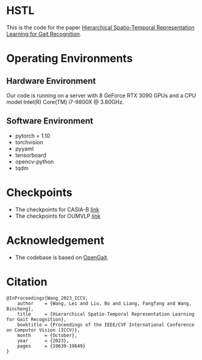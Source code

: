 # HSTL

This is the code for the paper [Hierarchical Spatio-Temporal Representation Learning for Gait Recognition](https://openaccess.thecvf.com/content/ICCV2023/papers/Wang_Hierarchical_Spatio-Temporal_Representation_Learning_for_Gait_Recognition_ICCV_2023_paper.pdf).

# Operating Environments
## Hardware Environment
Our code is running on a server with 8 GeForce RTX 3090 GPUs 
and a CPU model Intel(R) Core(TM) i7-9800X @ 3.80GHz.
## Software Environment
- pytorch = 1.10
- torchvision
- pyyaml
- tensorboard
- opencv-python
- tqdm

# Checkpoints
* The checkpoints for CASIA-B [link](https://drive.google.com/file/d/1keZBtWr9O8gfeqBB9qHNbZ-96Eh6LggB/view?usp=sharing)
* The checkpoints for OUMVLP [link](https://drive.google.com/file/d/1VNYC0QbHxw1aaBTFLj4DMIC2D36B1-ng/view?usp=sharing)


# Acknowledgement
* The codebase is based on [OpenGait](https://github.com/ShiqiYu/OpenGait).

# Citation
```
@InProceedings{Wang_2023_ICCV,
    author    = {Wang, Lei and Liu, Bo and Liang, Fangfang and Wang, Bincheng},
    title     = {Hierarchical Spatio-Temporal Representation Learning for Gait Recognition},
    booktitle = {Proceedings of the IEEE/CVF International Conference on Computer Vision (ICCV)},
    month     = {October},
    year      = {2023},
    pages     = {19639-19649}
}
```
